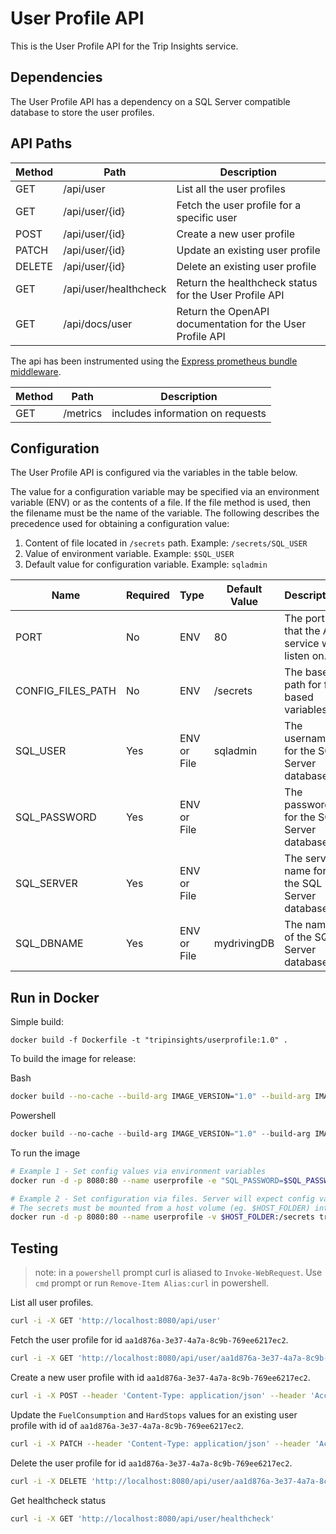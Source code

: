 # User Profile API

This is the User Profile API for the Trip Insights service.

## Dependencies

The User Profile API has a dependency on a SQL Server compatible database to store the user profiles.

## API Paths

| Method  | Path                   |Description                                                |
|---------|------------------------|-----------------------------------------------------------|
| GET     | /api/user              | List all the user profiles                                |
| GET     | /api/user/{id}         | Fetch the user profile for a specific user                |
| POST    | /api/user/{id}         | Create a new user profile                                 |
| PATCH   | /api/user/{id}         | Update an existing user profile                           |
| DELETE  | /api/user/{id}         | Delete an existing user profile                           |
| GET     | /api/user/healthcheck  | Return the healthcheck status for the User Profile API    |
| GET     | /api/docs/user         | Return the OpenAPI documentation for the User Profile API |


The api has been instrumented using the [Express prometheus bundle middleware](https://www.npmjs.com/package/express-prom-bundle).  

| Method  | Path                          |Description                            |
|---------|-------------------------------|---------------------------------------|
| GET     | /metrics                      | includes information on requests    |

## Configuration

The User Profile API is configured via the variables in the table below.

The value for a configuration variable may be specified via an environment variable (ENV) or as the contents of a file. If the file method is used, then the filename must be the name of the variable. The following describes the precedence used for obtaining a configuration value:

1. Content of file located in `/secrets` path. Example: `/secrets/SQL_USER`
2. Value of environment variable. Example: `$SQL_USER`
3. Default value for configuration variable. Example: `sqladmin`

| Name                 | Required | Type        | Default Value | Description                                   |
|----------------------|----------|-------------|---------------|-----------------------------------------------|
| PORT                 | No       | ENV         | 80            | The port that the API service will listen on. |
| CONFIG_FILES_PATH    | No       | ENV         | /secrets      | The base path for file based variables.       |
| SQL_USER             | Yes      | ENV or File | sqladmin      | The username for the SQL Server database.     |
| SQL_PASSWORD         | Yes      | ENV or File |               | The password for the SQL Server database.     |
| SQL_SERVER           | Yes      | ENV or File |               | The server name for the SQL Server database.  |
| SQL_DBNAME           | Yes      | ENV or File | mydrivingDB   | The name of the SQL Server database.          |

## Run in Docker

Simple build:

```
docker build -f Dockerfile -t "tripinsights/userprofile:1.0" .
```

To build the image for release:

Bash
```bash
docker build --no-cache --build-arg IMAGE_VERSION="1.0" --build-arg IMAGE_CREATE_DATE="`date -u +"%Y-%m-%dT%H:%M:%SZ"`" --build-arg IMAGE_SOURCE_REVISION="`git rev-parse HEAD`" -f Dockerfile -t "tripinsights/userprofile:1.0" .
```

Powershell
```powershell
docker build --no-cache --build-arg IMAGE_VERSION="1.0" --build-arg IMAGE_CREATE_DATE="$(Get-Date((Get-Date).ToUniversalTime()) -UFormat '%Y-%m-%dT%H:%M:%SZ')" --build-arg IMAGE_SOURCE_REVISION="$(git rev-parse HEAD)" -f Dockerfile -t "tripinsights/userprofile:1.0" .
```

To run the image

```bash
# Example 1 - Set config values via environment variables
docker run -d -p 8080:80 --name userprofile -e "SQL_PASSWORD=$SQL_PASSWORD" -e "SQL_SERVER=$SQL_SERVER" tripinsights/userprofile:1.0

# Example 2 - Set configuration via files. Server will expect config values in files like /secrets/SQL_USER.
# The secrets must be mounted from a host volume (eg. $HOST_FOLDER) into the /secrets container volume.
docker run -d -p 8080:80 --name userprofile -v $HOST_FOLDER:/secrets tripinsights/userprofile:1.0
```

## Testing

> note: in a `powershell` prompt curl is aliased to `Invoke-WebRequest`.  Use `cmd` prompt or run `Remove-Item Alias:curl` in powershell.

List all user profiles.

```bash
curl -i -X GET 'http://localhost:8080/api/user' 
```

Fetch the user profile for id `aa1d876a-3e37-4a7a-8c9b-769ee6217ec2`.

```bash
curl -i -X GET 'http://localhost:8080/api/user/aa1d876a-3e37-4a7a-8c9b-769ee6217ec2' 
```

Create a new user profile with id `aa1d876a-3e37-4a7a-8c9b-769ee6217ec2`.

```bash
curl -i -X POST --header 'Content-Type: application/json' --header 'Accept: application/json' -d '{ "Deleted": false, "FirstName": "Hacker","FuelConsumption": 0,"HardAccelerations": 0,"HardStops": 0, "LastName": "Test","MaxSpeed": 0,"ProfilePictureUri": "https://pbs.twimg.com/profile_images/1003946090146693122/IdMjh-FQ_bigger.jpg", "Ranking": 0,"Rating": 0, "TotalDistance": 0, "TotalTime": 0, "TotalTrips": 0,  "UserId": "hacker2" }' 'http://localhost:8080/api/user/aa1d876a-3e37-4a7a-8c9b-769ee6217ec2' 
```

Update the `FuelConsumption` and `HardStops` values for an existing user profile with id of `aa1d876a-3e37-4a7a-8c9b-769ee6217ec2`.

```bash
curl -i -X PATCH --header 'Content-Type: application/json' --header 'Accept: application/json' -d '{ "FuelConsumption":20, "HardStops":74371 }' 'http://localhost:8080/api/user/aa1d876a-3e37-4a7a-8c9b-769ee6217ec2' 
```

Delete the user profile for id `aa1d876a-3e37-4a7a-8c9b-769ee6217ec2`.

```bash
curl -i -X DELETE 'http://localhost:8080/api/user/aa1d876a-3e37-4a7a-8c9b-769ee6217ec2'
```

Get healthcheck status

```bash
curl -i -X GET 'http://localhost:8080/api/user/healthcheck' 
```


